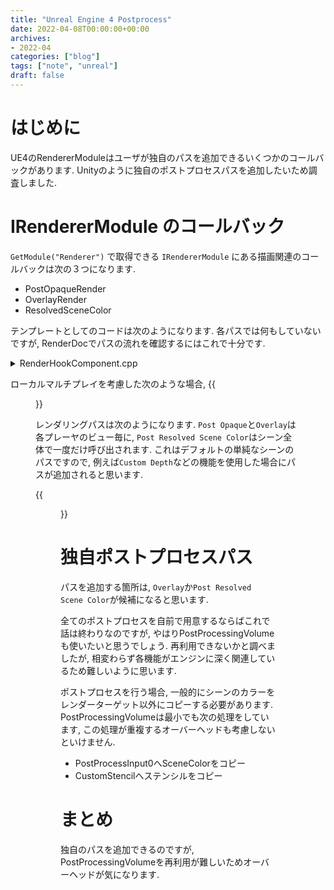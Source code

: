```yaml
---
title: "Unreal Engine 4 Postprocess"
date: 2022-04-08T00:00:00+00:00
archives:
- 2022-04
categories: ["blog"]
tags: ["note", "unreal"]
draft: false
---
```

# はじめに
UE4のRendererModuleはユーザが独自のパスを追加できるいくつかのコールバックがあります.
Unityのように独自のポストプロセスパスを追加したいため調査しました.

# IRendererModule のコールバック
`GetModule("Renderer")` で取得できる `IRendererModule` にある描画関連のコールバックは次の３つになります.

- PostOpaqueRender
- OverlayRender
- ResolvedSceneColor

テンプレートとしてのコードは次のようになります. 各パスでは何もしていないですが, RenderDocでパスの流れを確認するにはこれで十分です.

<details><summary>RenderHookComponent.cpp</summary><div>

```cpp
#include "RenderHookComponent.h"
#include <Modules/ModuleManager.h>
#include <Modules/ModuleInterface.h>
#include <RendererInterface.h>
#include <RenderUtils.h>
#include <ClearQuad.h>

URenderHookComponent::URenderHookComponent()
{
    PrimaryComponentTick.bCanEverTick = false;
}

void URenderHookComponent::BeginPlay()
{
    Super::BeginPlay();
    // Get Rendere Module
    IRendererModule* RendererModule = (IRendererModule*)(FModuleManager::Get().GetModule("Renderer"));

    // Add delegates
    FPostOpaqueRenderDelegate OverlayRenderDelegate;
    OverlayRenderDelegate.BindUObject(this, &URenderHookComponent::OnOverlayRender);
    OnOverlayRenderHandle_ = RendererModule->RegisterOverlayRenderDelegate(OverlayRenderDelegate);

    FPostOpaqueRenderDelegate PostOpaqueRenderDelegate;
    PostOpaqueRenderDelegate.BindUObject(this, &URenderHookComponent::OnPostOpaqueRender);
    OnPostOpaqueRenderHandle_ = RendererModule->RegisterPostOpaqueRenderDelegate(PostOpaqueRenderDelegate);

    OnResolvedSceneColorHandle_ = RendererModule->GetResolvedSceneColorCallbacks().AddUObject(this, &URenderHookComponent::OnResoledSceneColor);
}

void URenderHookComponent::EndPlay(const EEndPlayReason::Type EndPlayReason)
{
    Super::EndPlay(EndPlayReason);
    IRendererModule* RendererModule = (IRendererModule*)(FModuleManager::Get().GetModule("Renderer"));
    if(OnOverlayRenderHandle_.IsValid()){
        RendererModule->RemoveOverlayRenderDelegate(OnOverlayRenderHandle_);
        OnOverlayRenderHandle_.Reset();
    }
    if(OnPostOpaqueRenderHandle_.IsValid()){
        RendererModule->RemovePostOpaqueRenderDelegate(OnPostOpaqueRenderHandle_);
        OnPostOpaqueRenderHandle_.Reset();
    }
    if(OnResolvedSceneColorHandle_.IsValid()){
        RendererModule->GetResolvedSceneColorCallbacks().Remove(OnResolvedSceneColorHandle_);
        OnResolvedSceneColorHandle_.Reset();
    }
}

void URenderHookComponent::OnOverlayRender(FPostOpaqueRenderParameters& PostOpaqueRenderParameters)
{
    FRHICommandList& RHICmdList = *PostOpaqueRenderParameters.RHICmdList;
    FRHIRenderPassInfo RenderPassInfo;
    RHICmdList.BeginRenderPass(RenderPassInfo, TEXT("OverlayRender"));
    RHICmdList.EndRenderPass();
}

void URenderHookComponent::OnPostOpaqueRender(FPostOpaqueRenderParameters& PostOpaqueRenderParameters)
{
    FRHICommandList& RHICmdList = *PostOpaqueRenderParameters.RHICmdList;
    FRHIRenderPassInfo RenderPassInfo;
    RHICmdList.BeginRenderPass(RenderPassInfo, TEXT("PostOpaqueRender"));
    RHICmdList.EndRenderPass();
}

void URenderHookComponent::OnResoledSceneColor(FRHICommandListImmediate& RHICmdList, class FSceneRenderTargets& SceneContext)
{
    FRHIRenderPassInfo RenderPassInfo;
    RHICmdList.BeginRenderPass(RenderPassInfo, TEXT("ResoledSceneColor"));
    DrawClearQuad(RHICmdList, FLinearColor::White);
    RHICmdList.EndRenderPass();
}
```
</div></details>

ローカルマルチプレイを考慮した次のような場合, 
{{<figure src="/images/blog/localmulti00.jpg" alt="Local Multiplay">}}

レンダリングパスは次のようになります. `Post Opaque`と`Overlay`は各プレーヤのビュー毎に, `Post Resolved Scene Color`はシーン全体で一度だけ呼び出されます.
これはデフォルトの単純なシーンのパスですので, 例えば`Custom Depth`などの機能を使用した場合にパスが追加されると思います.

{{<figure src="/images/blog/postprocessing00.jpg" alt="Postprocessing">}}

# 独自ポストプロセスパス
パスを追加する箇所は, `Overlay`か`Post Resolved Scene Color`が候補になると思います.

全てのポストプロセスを自前で用意するならばこれで話は終わりなのですが, やはりPostProcessingVolumeも使いたいと思うでしょう.
再利用できないかと調べましたが, 相変わらず各機能がエンジンに深く関連しているため難しいように思います.

ポストプロセスを行う場合, 一般的にシーンのカラーをレンダーターゲット以外にコピーする必要があります. 
PostProcessingVolumeは最小でも次の処理をしています, この処理が重複するオーバーヘッドも考慮しないといけません.

- PostProcessInput0へSceneColorをコピー
- CustomStencilへステンシルをコピー

# まとめ
独自のパスを追加できるのですが, PostProcessingVolumeを再利用が難しいためオーバーヘッドが気になります.

